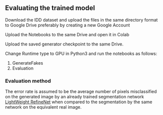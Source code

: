 ## Evaluating the trained model

Download the IDD dataset and upload the files in the same directory format to Google Drive
preferably by creating a new Google Account

Upload the Notebooks to the same Drive and open it in Colab

Upload the saved generator checkpoint to the same Drive.

Change Runtime type to GPU in Python3 and run the notebooks as follows:
1) GenerateFakes
2) Evaluation

### Evaluation method
The error rate is assumed to be the average number of pixels misclassified on the generated image by an already trained segmentation network [LightWeight RefineNet](https://github.com/DrSleep/light-weight-refinenet) when compared to the segmentation by the same network on the equivalent real image. 
